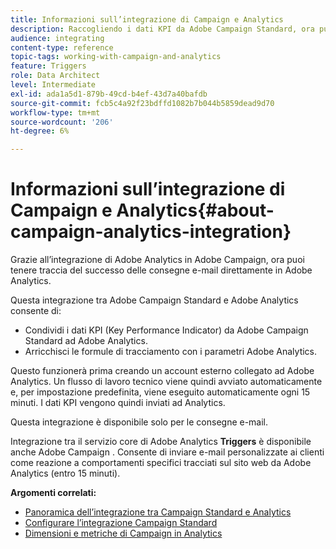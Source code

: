 ```yaml
---
title: Informazioni sull’integrazione di Campaign e Analytics
description: Raccogliendo i dati KPI da Adobe Campaign Standard, ora puoi condividere i dati della campagna con Adobe Analytics per misurare le metriche di marketing delle e-mail da Adobe Campaign.
audience: integrating
content-type: reference
topic-tags: working-with-campaign-and-analytics
feature: Triggers
role: Data Architect
level: Intermediate
exl-id: ada1a5d1-879b-49cd-b4ef-43d7a40bafdb
source-git-commit: fcb5c4a92f23bdffd1082b7b044b5859dead9d70
workflow-type: tm+mt
source-wordcount: '206'
ht-degree: 6%

---
```


# Informazioni sull’integrazione di Campaign e Analytics{#about-campaign-analytics-integration}

Grazie all’integrazione di Adobe Analytics in Adobe Campaign, ora puoi tenere traccia del successo delle consegne e-mail direttamente in Adobe Analytics.

Questa integrazione tra Adobe Campaign Standard e Adobe Analytics consente di:

* Condividi i dati KPI (Key Performance Indicator) da Adobe Campaign Standard ad Adobe Analytics.
* Arricchisci le formule di tracciamento con i parametri Adobe Analytics.

Questo funzionerà prima creando un account esterno collegato ad Adobe Analytics. Un flusso di lavoro tecnico viene quindi avviato automaticamente e, per impostazione predefinita, viene eseguito automaticamente ogni 15 minuti. I dati KPI vengono quindi inviati ad Analytics.

Questa integrazione è disponibile solo per le consegne e-mail.

Integrazione tra il servizio core di Adobe Analytics **Triggers** è disponibile anche Adobe Campaign . Consente di inviare e-mail personalizzate ai clienti come reazione a comportamenti specifici tracciati sul sito web da Adobe Analytics (entro 15 minuti).

**Argomenti correlati:**

* [Panoramica dell’integrazione tra Campaign Standard e Analytics](https://experienceleague.adobe.com/docs/analytics/integration/adobe-campaign.html)
* [Configurare l’integrazione Campaign Standard](https://experienceleague.adobe.com/docs/campaign-standard/using/integrating-with-adobe-cloud/working-with-campaign-and-analytics/configure-campaign-analytics-integration.html)
* [Dimensioni e metriche di Campaign in Analytics](../../integrating/using/campaign-dimensions-and-metrics-in-analytics.md)
